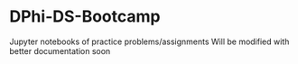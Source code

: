 # DPhi-DS-Bootcamp
Jupyter notebooks of practice problems/assignments 
Will be modified with better documentation soon
